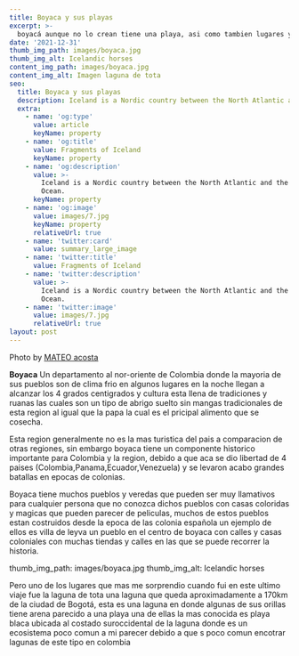 ```yaml
---
title: Boyaca y sus playas   
excerpt: >-
  boyacá aunque no lo crean tiene una playa, asi como tambien lugares y pueblos que para cualquier persona pueden ser muy lindos. 
date: '2021-12-31'
thumb_img_path: images/boyaca.jpg
thumb_img_alt: Icelandic horses
content_img_path: images/boyaca.jpg
content_img_alt: Imagen laguna de tota
seo:
  title: Boyaca y sus playas 
  description: Iceland is a Nordic country between the North Atlantic and the Arctic Ocean.
  extra:
    - name: 'og:type'
      value: article
      keyName: property
    - name: 'og:title'
      value: Fragments of Iceland
      keyName: property
    - name: 'og:description'
      value: >-
        Iceland is a Nordic country between the North Atlantic and the Arctic
        Ocean.
      keyName: property
    - name: 'og:image'
      value: images/7.jpg
      keyName: property
      relativeUrl: true
    - name: 'twitter:card'
      value: summary_large_image
    - name: 'twitter:title'
      value: Fragments of Iceland
    - name: 'twitter:description'
      value: >-
        Iceland is a Nordic country between the North Atlantic and the Arctic
        Ocean.
    - name: 'twitter:image'
      value: images/7.jpg
      relativeUrl: true
layout: post
---
```


Photo by [MATEO acosta](https://unsplash.com/photos/uO4Au3LrCtk)

**Boyaca** Un departamento al nor-oriente de Colombia donde la mayoria de sus pueblos son de clima frio en algunos lugares en la noche llegan a alcanzar los 4 grados centigrados y cultura esta llena de tradiciones y ruanas las cuales son un tipo de abrigo suelto sin mangas tradicionales de esta region al igual que la papa la cual es el pricipal alimento que se cosecha.

Esta region generalmente no es la mas turistica del pais a comparacion de otras regiones, sin embargo boyaca tiene un componente historico importante para Colombia y la region, debido a que aca se dio libertad de 4 paises (Colombia,Panama,Ecuador,Venezuela) y se levaron acabo grandes batallas en epocas de colonias.

Boyaca tiene muchos pueblos y veredas que pueden ser muy llamativos para cualquier persona que no conozca dichos pueblos con casas coloridas y magicas que pueden parecer de peliculas, muchos de estos pueblos estan costruidos desde la epoca de las colonia española un ejemplo de ellos es villa de leyva un pueblo en el centro de boyaca con calles y casas coloniales con muchas tiendas y calles en las que se puede recorrer la historia. 

thumb_img_path: images/boyaca.jpg
thumb_img_alt: Icelandic horses


Pero uno de los lugares que mas me sorprendio cuando fui en este ultimo viaje fue la laguna de tota una laguna que queda aproximadamente a 170km de la ciudad de Bogotá, esta es una laguna en donde algunas de sus orillas tiene arena parecido a una playa una de ellas la mas conocida es playa blaca ubicada al costado suroccidental de la laguna donde es un ecosistema poco comun a mi parecer debido a que s poco comun encotrar lagunas de este tipo en colombia

